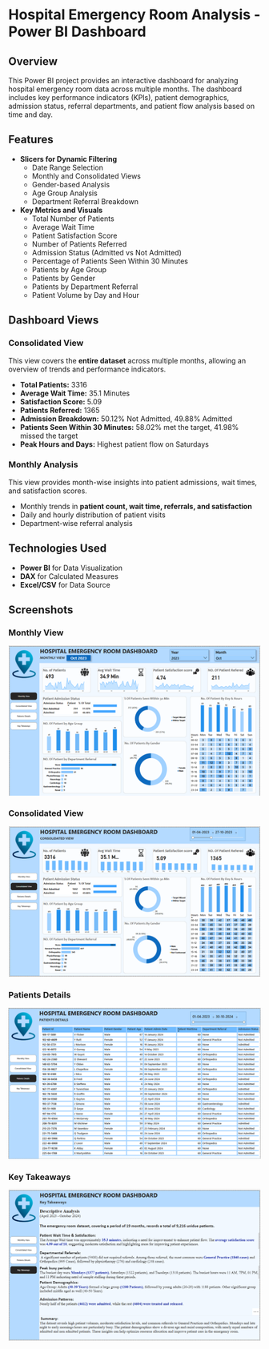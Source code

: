 # Hospital Emergency Room Analysis - Power BI Dashboard

## Overview

This Power BI project provides an interactive dashboard for analyzing hospital emergency room data across multiple months. The dashboard includes key performance indicators (KPIs), patient demographics, admission status, referral departments, and patient flow analysis based on time and day.

## Features

- **Slicers for Dynamic Filtering**
  - Date Range Selection
  - Monthly and Consolidated Views
  - Gender-based Analysis
  - Age Group Analysis
  - Department Referral Breakdown
- **Key Metrics and Visuals**
  - Total Number of Patients
  - Average Wait Time
  - Patient Satisfaction Score
  - Number of Patients Referred
  - Admission Status (Admitted vs Not Admitted)
  - Percentage of Patients Seen Within 30 Minutes
  - Patients by Age Group
  - Patients by Gender
  - Patients by Department Referral
  - Patient Volume by Day and Hour

## Dashboard Views

### **Consolidated View**

This view covers the **entire dataset** across multiple months, allowing an overview of trends and performance indicators.

- **Total Patients:** 3316
- **Average Wait Time:** 35.1 Minutes
- **Satisfaction Score:** 5.09
- **Patients Referred:** 1365
- **Admission Breakdown:** 50.12% Not Admitted, 49.88% Admitted
- **Patients Seen Within 30 Minutes:** 58.02% met the target, 41.98% missed the target
- **Peak Hours and Days:** Highest patient flow on Saturdays

### **Monthly Analysis**

This view provides month-wise insights into patient admissions, wait times, and satisfaction scores.

- Monthly trends in **patient count, wait time, referrals, and satisfaction**
- Daily and hourly distribution of patient visits
- Department-wise referral analysis



## Technologies Used

- **Power BI** for Data Visualization
- **DAX** for Calculated Measures
- **Excel/CSV** for Data Source

## Screenshots

### Monthly View
<img src ="https://github.com/RadhikaBadkhal/HOSPITAL_EMERGENCY_ROOM_ANALYSIS/blob/main/Dashboard%20Image/Monthly%20View.png">


### Consolidated View
<img src ="https://github.com/RadhikaBadkhal/HOSPITAL_EMERGENCY_ROOM_ANALYSIS/blob/main/Dashboard%20Image/Consolidated%20view.png">

### Patients Details
<img src ="https://github.com/RadhikaBadkhal/HOSPITAL_EMERGENCY_ROOM_ANALYSIS/blob/main/Dashboard%20Image/Patients%20Details.png">

### Key Takeaways
<img src ="https://github.com/RadhikaBadkhal/HOSPITAL_EMERGENCY_ROOM_ANALYSIS/blob/main/Dashboard%20Image/Key%20Takeaways.png">



